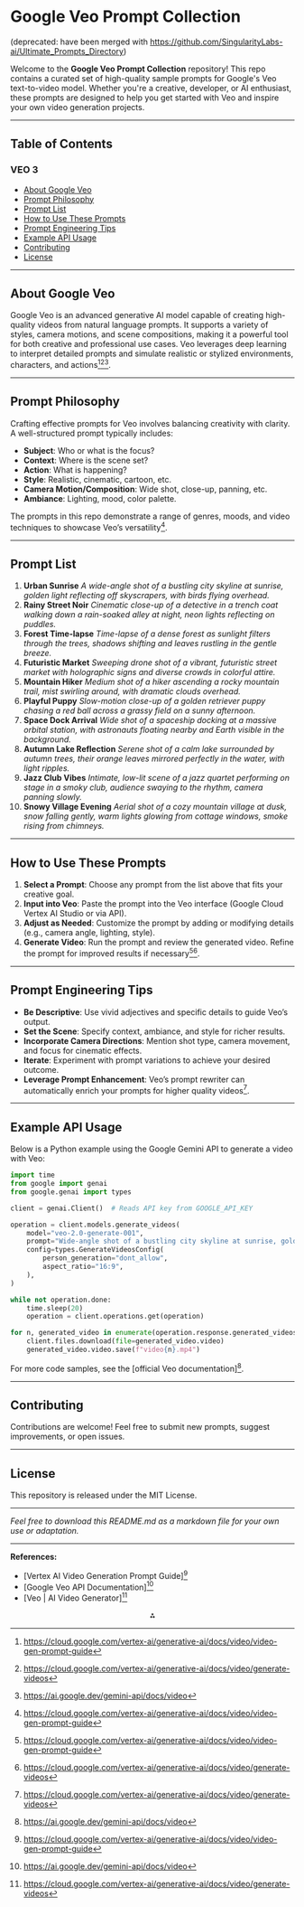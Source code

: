 
# Google Veo Prompt Collection

(deprecated: have been merged with https://github.com/SingularityLabs-ai/Ultimate_Prompts_Directory)

Welcome to the **Google Veo Prompt Collection** repository! This repo contains a curated set of high-quality sample prompts for Google's Veo text-to-video model. Whether you're a creative, developer, or AI enthusiast, these prompts are designed to help you get started with Veo and inspire your own video generation projects.

---

## Table of Contents

### VEO 3

- [About Google Veo](#about-google-veo)
- [Prompt Philosophy](#prompt-philosophy)
- [Prompt List](#prompt-list)
- [How to Use These Prompts](#how-to-use-these-prompts)
- [Prompt Engineering Tips](#prompt-engineering-tips)
- [Example API Usage](#example-api-usage)
- [Contributing](#contributing)
- [License](#license)

---

## About Google Veo

Google Veo is an advanced generative AI model capable of creating high-quality videos from natural language prompts. It supports a variety of styles, camera motions, and scene compositions, making it a powerful tool for both creative and professional use cases. Veo leverages deep learning to interpret detailed prompts and simulate realistic or stylized environments, characters, and actions[^4][^5][^6].

---

## Prompt Philosophy

Crafting effective prompts for Veo involves balancing creativity with clarity. A well-structured prompt typically includes:

- **Subject**: Who or what is the focus?
- **Context**: Where is the scene set?
- **Action**: What is happening?
- **Style**: Realistic, cinematic, cartoon, etc.
- **Camera Motion/Composition**: Wide shot, close-up, panning, etc.
- **Ambiance**: Lighting, mood, color palette.

The prompts in this repo demonstrate a range of genres, moods, and video techniques to showcase Veo’s versatility[^4].

---

## Prompt List

1. **Urban Sunrise**
*A wide-angle shot of a bustling city skyline at sunrise, golden light reflecting off skyscrapers, with birds flying overhead.*
2. **Rainy Street Noir**
*Cinematic close-up of a detective in a trench coat walking down a rain-soaked alley at night, neon lights reflecting on puddles.*
3. **Forest Time-lapse**
*Time-lapse of a dense forest as sunlight filters through the trees, shadows shifting and leaves rustling in the gentle breeze.*
4. **Futuristic Market**
*Sweeping drone shot of a vibrant, futuristic street market with holographic signs and diverse crowds in colorful attire.*
5. **Mountain Hiker**
*Medium shot of a hiker ascending a rocky mountain trail, mist swirling around, with dramatic clouds overhead.*
6. **Playful Puppy**
*Slow-motion close-up of a golden retriever puppy chasing a red ball across a grassy field on a sunny afternoon.*
7. **Space Dock Arrival**
*Wide shot of a spaceship docking at a massive orbital station, with astronauts floating nearby and Earth visible in the background.*
8. **Autumn Lake Reflection**
*Serene shot of a calm lake surrounded by autumn trees, their orange leaves mirrored perfectly in the water, with light ripples.*
9. **Jazz Club Vibes**
*Intimate, low-lit scene of a jazz quartet performing on stage in a smoky club, audience swaying to the rhythm, camera panning slowly.*
10. **Snowy Village Evening**
*Aerial shot of a cozy mountain village at dusk, snow falling gently, warm lights glowing from cottage windows, smoke rising from chimneys.*

---

## How to Use These Prompts

1. **Select a Prompt**: Choose any prompt from the list above that fits your creative goal.
2. **Input into Veo**: Paste the prompt into the Veo interface (Google Cloud Vertex AI Studio or via API).
3. **Adjust as Needed**: Customize the prompt by adding or modifying details (e.g., camera angle, lighting, style).
4. **Generate Video**: Run the prompt and review the generated video. Refine the prompt for improved results if necessary[^4][^5].

---

## Prompt Engineering Tips

- **Be Descriptive**: Use vivid adjectives and specific details to guide Veo’s output.
- **Set the Scene**: Specify context, ambiance, and style for richer results.
- **Incorporate Camera Directions**: Mention shot type, camera movement, and focus for cinematic effects.
- **Iterate**: Experiment with prompt variations to achieve your desired outcome.
- **Leverage Prompt Enhancement**: Veo’s prompt rewriter can automatically enrich your prompts for higher quality videos[^5].

---

## Example API Usage

Below is a Python example using the Google Gemini API to generate a video with Veo:

```python
import time
from google import genai
from google.genai import types

client = genai.Client()  # Reads API key from GOOGLE_API_KEY

operation = client.models.generate_videos(
    model="veo-2.0-generate-001",
    prompt="Wide-angle shot of a bustling city skyline at sunrise, golden light reflecting off skyscrapers, with birds flying overhead.",
    config=types.GenerateVideosConfig(
        person_generation="dont_allow",
        aspect_ratio="16:9",
    ),
)

while not operation.done:
    time.sleep(20)
    operation = client.operations.get(operation)

for n, generated_video in enumerate(operation.response.generated_videos):
    client.files.download(file=generated_video.video)
    generated_video.video.save(f"video{n}.mp4")
```

For more code samples, see the [official Veo documentation][^6].

---

## Contributing

Contributions are welcome! Feel free to submit new prompts, suggest improvements, or open issues.

---

## License

This repository is released under the MIT License.

---

*Feel free to download this README.md as a markdown file for your own use or adaptation.*

---

**References:**

- [Vertex AI Video Generation Prompt Guide][^4]
- [Google Veo API Documentation][^6]
- [Veo | AI Video Generator][^5]

[^4]: https://cloud.google.com/vertex-ai/generative-ai/docs/video/video-gen-prompt-guide

[^5]: https://cloud.google.com/vertex-ai/generative-ai/docs/video/generate-videos

[^6]: https://ai.google.dev/gemini-api/docs/video

<div style="text-align: center">⁂</div>

[^1]: https://deepmind.google/models/veo/

[^2]: https://www.datacamp.com/tutorial/veo-3

[^3]: https://www.youtube.com/watch?v=Q2pR-Uz6PR8

[^4]: https://cloud.google.com/vertex-ai/generative-ai/docs/video/video-gen-prompt-guide

[^5]: https://cloud.google.com/vertex-ai/generative-ai/docs/video/generate-videos

[^6]: https://ai.google.dev/gemini-api/docs/video

[^7]: https://replicate.com/google/veo-2/examples

[^8]: https://nofilmschool.com/veo-3-examples

